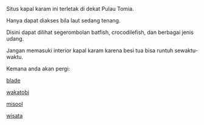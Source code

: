 Situs kapal karam ini terletak di dekat Pulau Tomia.

Hanya dapat diakses bila laut sedang tenang.

Disini dapat dilihat segerombolan batfish, crocodilefish, dan berbagai jenis udang.

Jangan memasuki interior kapal karam karena besi tua bisa runtuh sewaktu-waktu.

Kemana anda akan pergi:

[blade](blade.md)




[wakatobi](wakatobi.md)

[misool](../rajaampat/misool/misool.md)

[wisata](../wisata.md)

